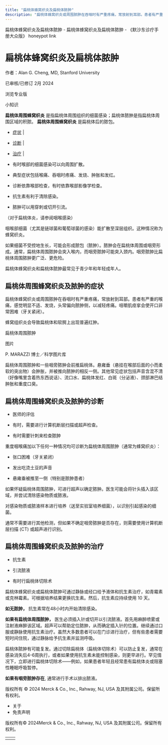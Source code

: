 ```yaml
---
title: "扁桃体蜂窝织炎及扁桃体脓肿"
description: "扁桃体蜂窝织炎或周围脓肿在吞咽时有严重疼痛，常放射到耳部。患者有严重的喉痛，感觉明显不适、发烧，头常偏向脓肿侧，以减轻疼痛。咀嚼肌痉挛会使开口非常困难（牙关紧闭）。"
---
```


﻿扁桃体蜂窝织炎及扁桃体脓肿 \- 扁桃体蜂窝织炎及扁桃体脓肿 \- 《默沙东诊疗手册大众版》 honeypot link

# 扁桃体蜂窝织炎及扁桃体脓肿

作者：Alan G. Cheng, MD, Stanford University

已审核/已修订 2月 2024

浏览专业版

小知识

**扁桃体周围蜂窝织炎** 是指扁桃体周围组织的细菌感染；扁桃体脓肿是指扁桃体周围区域的积脓。 **扁桃体周围蜂窝织炎** 是扁桃体后的脓包。

- [症状](#症状_v796560_zh) \|
- [诊断](#诊断_v796563_zh) \|
- [治疗](#治疗_v8369952_zh) \|

- 有时喉部的细菌感染可以向周围扩散。

- 典型症状包括喉痛、吞咽时疼痛、发烧、肿胀和发红。

- 诊断依靠喉部检查，有时依靠喉部影像学检查。

- 抗生素有利于清除感染。

- 脓肿可以用穿刺或切开引流。


（对于扁桃体炎，请参阅咽喉感染）

咽喉部细菌（尤其是链球菌和葡萄球菌的感染）能扩散至深层组织。这种情况称为蜂窝织炎。

如果细菌不受控地生长，可能会形成脓包（脓肿）。脓肿会在扁桃体周围或咽旁形成。通常，扁桃体周围脓肿会突入喉内，而咽旁脓肿可能突入颈内。咽旁脓肿比扁桃体周围脓肿更广泛、更危险。

扁桃体蜂窝织炎和扁桃体脓肿最常见于青少年和年轻成年人。

## 扁桃体周围蜂窝织炎及脓肿的症状

扁桃体蜂窝织炎或周围脓肿在吞咽时有严重疼痛，常放射到耳部。患者有严重的喉痛，感觉明显不适、发烧，头常偏向脓肿侧，以减轻疼痛。咀嚼肌痉挛会使开口非常困难（牙关紧闭）。

蜂窝组织炎会导致扁桃体和软腭上出现普遍红肿。

扁桃体周围脓肿



图片

P. MARAZZI 博士／科学图片库

扁桃体周围脓肿和一些咽旁脓肿会前推扁桃体。悬雍垂（悬挂在喉部后面的小而柔软的突出物）会肿胀，并被推向脓肿的相反一侧。其他常见症状包括声音含混不清（好像嘴里含着热东西说话）、流口水、扁桃体发红、白斑（分泌液）、颈部淋巴结肿胀和重度口臭。

## 扁桃体周围蜂窝织炎及脓肿的诊断

- 医师的评估

- 有时，需要进行计算机断层扫描或超声检查。

- 有时需要针刺来检查脓肿


重度咽喉痛加以下任何一种情况均可诊断为扁桃体周围脓肿（通常为蜂窝织炎）：

- 张口困难（牙关紧闭）

- 发出吃烫土豆的声音

- 悬雍垂被推至一侧（特别是脓肿患者）


如果怀疑扁桃体周围脓肿，可进行超声以确定脓肿。医生可能会将针头插入该区域，并尝试清除感染物质或脓液。

对感染物质或脓液样本进行培养（送至实验室培养细菌），以识别引起感染的细菌。

通常不需要进行其他检测，但如果不确定咽旁脓肿是否存在，则需要使用计算机断层扫描 (CT) 或超声进行识别。

## 扁桃体周围蜂窝织炎及脓肿的治疗

- 抗生素

- 引流脓液

- 有时行扁桃体切除术


扁桃体蜂窝织炎或扁桃体脓肿可通过静脉或经口给予液体和抗生素治疗，如青霉素或克林霉素。可根据培养结果更换抗生素。然后，抗生素应持续使用 10 天。

**如无脓肿，** 抗生素常在48小时内开始清除感染。

**如果有扁桃体周围脓肿，** 医生必须插入针或切开以引流脓液。首先用麻醉喷雾或注射液麻醉该区域。超声可以帮助定位脓肿，从而确定插入针的位置。继续通过口服或静脉使用抗生素治疗。虽然大多数患者可以在门诊进行治疗，但有些患者需要短时间住院，通过静脉给予抗生素并监测呼吸。

扁桃体脓肿有可能复发。通过切除扁桃体（扁桃体切除术）可以防止复发，通常在感染消失后4-6周执行，或者如果使用抗生素未能控制感染，则更早进行。罕见情况下，立即进行扁桃体切除术——例如，如果患者年轻且经常患有扁桃体炎或阻塞性睡眠呼吸暂停。

**如果有咽旁脓肿存在**, 通常进行手术以排出脓液。



版权所有 © 2024
Merck & Co., Inc., Rahway, NJ, USA 及其附属公司。保留所有权利。

- 关于
- 免责声明

版权所有© 2024Merck & Co., Inc., Rahway, NJ, USA 及其附属公司。保留所有权利。

|     |     |
| --- | --- |
|  |  |